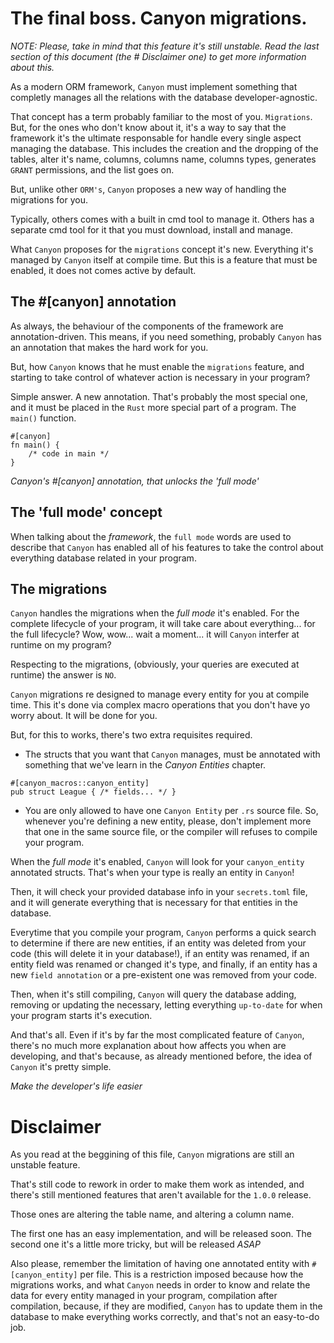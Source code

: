 # The final boss. Canyon migrations.

*NOTE: Please, take in mind that this feature it's still unstable. Read the last section*
*of this document (the # Disclaimer one) to get more information about this.*

As a modern ORM framework, `Canyon` must implement something that completly manages all the
relations with the database developer-agnostic.

That concept has a term probably familiar to the most of you. `Migrations`. But, for the ones
who don't know about it, it's a way to say that the framework it's the ultimate responsable
for handle every single aspect managing the database. This includes the creation and the dropping
of the tables, alter it's name, columns, columns name, columns types, generates `GRANT` permissions,
and the list goes on.

But, unlike other `ORM's`, `Canyon` proposes a new way of handling the migrations for you.

Typically, others comes with a built in cmd tool to manage it. Others has a separate cmd tool
for it that you must download, install and manage.

What `Canyon` proposes for the `migrations` concept it's new. Everything it's managed by
`Canyon` itself at compile time. But this is a feature that must be enabled, it does not
comes active by default.


## The #[canyon] annotation

As always, the behaviour of the components of the framework are annotation-driven. This means,
if you need something, probably `Canyon` has an annotation that makes the hard work for you.

But, how `Canyon` knows that he must enable the `migrations` feature, and starting to take
control of whatever action is necessary in your program?

Simple answer. A new annotation. That's probably the most special one, and it must be placed
in the `Rust` more special part of a program. The `main()` function.

```
#[canyon]
fn main() { 
    /* code in main */ 
}
```
*Canyon's #[canyon] annotation, that unlocks the 'full mode'*


## The 'full mode' concept

When talking about the *framework*, the `full mode` words are used to describe that `Canyon`
has enabled all of his features to take the control about everything database related in
your program.


## The migrations

`Canyon` handles the migrations when the *full mode* it's enabled. For the complete lifecycle
of your program, it will take care about everything... for the full lifecycle? Wow, wow...
wait a moment... it will `Canyon` interfer at runtime on my program?

Respecting to the migrations, (obviously, your queries are executed at runtime) the answer is `NO`.

`Canyon` migrations re designed to manage every entity for you at compile time. This it's
done via complex macro operations that you don't have yo worry about. It will be done for you.

But, for this to works, there's two extra requisites required. 
- The structs that you want that `Canyon`
manages, must be annotated with something that we've learn in the *Canyon Entities* chapter.

```
#[canyon_macros::canyon_entity]
pub struct League { /* fields... */ }
```

- You are only allowed to have one `Canyon Entity` per `.rs` source file. So, whenever you're
defining a new entity, please, don't implement more that one in the same source file, or the
compiler will refuses to compile your program.


When the *full mode* it's enabled, `Canyon` will look for your `canyon_entity` annotated structs.
That's when your type is really an entity in `Canyon`!

Then, it will check your provided database info in your `secrets.toml` file, and it will generate
everything that is necessary for that entities in the database.

Everytime that you compile your program, `Canyon` performs a quick search to determine if there
are new entities, if an entity was deleted from your code (this will delete it in your database!),
if an entity was renamed, if an entity field was renamed or changed it's type, and finally, if
an entity has a new `field annotation` or a pre-existent one was removed from your code.

Then, when it's still compiling, `Canyon` will query the database adding, removing or updating
the necessary, letting everything `up-to-date` for when your program starts it's execution.

And that's all. Even if it's by far the most complicated feature of `Canyon`, there's no
much more explanation about how affects you when are developing, and that's because,
as already mentioned before, the idea of `Canyon` it's pretty simple.

*Make the developer's life easier*


# Disclaimer

As you read at the beggining of this file, `Canyon` migrations are still an unstable feature.

That's still code to rework in order to make them work as intended, and there's still
mentioned features that aren't available for the `1.0.0` release.

Those ones are altering the table name, and altering a column name.

The first one has an easy implementation, and will be released soon. 
The second one it's a little more tricky, but will be released *ASAP*

Also please, remember the limitation of having one annotated entity with `#[canyon_entity]`
per file.
This is a restriction imposed because how the migrations works, and what `Canyon`
needs in order to know and relate the data for every entity managed in your program, 
compilation after compilation, because, if they are modified, `Canyon` has to 
update them in the database to make everything works correctly, and that's not
an easy-to-do job.
